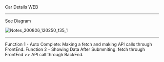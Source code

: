 Car Details WEB

---

See Diagram

![Notes_200806_120250_f35_1](https://user-images.githubusercontent.com/66069108/89514344-6971d200-d7de-11ea-91cc-784262418ef9.jpg)

---


Function 1 - Auto Complete: Making a fetch and making API calls through FrontEnd.
Function 2 - Showing Data After Submmiting: fetch through FrontEnd >> API call through BackEnd.
